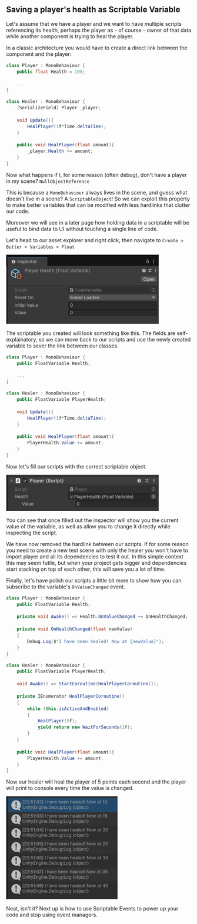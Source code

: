 ## Saving a player's health as Scriptable Variable

Let's assume that we have a player and we want to have multiple scripts referencing its health, perhaps the player as - of course - owner of that data while another component is trying to heal the player.

In a classic architecture you would have to create a direct link between the component and the player:

```csharp
class Player : MonoBehaviour {
    public float Health = 100;

    ...
}
```

```csharp
class Healer : MonoBehaviour {
    [SerializeField] Player _player;

    void Update(){
        HealPlayer(1f*Time.deltaTime);
    }

    public void HealPlayer(float amount){
        _player.Health += amount;
    }
}
```

Now what happens if I, for some reason (often debug), don't have a player in my scene? `NullObjectReference`

This is because a `MonoBehaviour` always lives in the scene, and guess what doesn't live in a scene? A `ScriptableObject`! So we can exploit this property to make better variables that can be modified with less hardlinks that clutter our code. 

Moreover we will see in a later page how holding data in a scriptable will be useful to bind data to UI without touching a single line of code.

Let's head to our asset explorer and right click, then navigate to `Create > Butter > Variables > Float`

![](/Docs/Assets/Float_Variable.png)

The scriptable you created will look something like this. The fields are self-explainatory, so we can move back to our scripts and use the newly created variable to sever the link between our classes.

```csharp
class Player : MonoBehaviour {
    public FloatVariable Health;

    ...
}
```

```csharp
class Healer : MonoBehaviour {
    public FloatVariable PlayerHealth;

    void Update(){
        HealPlayer(1f*Time.deltaTime);
    }

    public void HealPlayer(float amount){
        PlayerHealth.Value += amount;
    }
}
```

Now let's fill our scripts with the correct scriptable object.

![](/Docs/Assets/Float_Variable_Assignment.png)

You can see that once filled out the inspector will show you the current value of the variable, as well as allow you to change it directly while inspecting the script.

We have now removed the hardlink between our scripts. If for some reason you need to create a new test scene with only the healer you won't have to import player and all its dependencies to test it out. In this simple context this may seem futile, but when your project gets bigger and dependencies start stacking on top of each other, this will save you a lot of time.

Finally, let's have polish our scripts a little bit more to show how you can subscribe to the variable's `OnValueChanged` event.

```csharp
class Player : MonoBehaviour {
    public FloatVariable Health;

    private void Awake() => Health.OnValueChanged += OnHealthChanged;

    private void OnHealthChanged(float newValue)
    {
        Debug.Log($"I have been healed! Now at {newValue}");
    }
}

```

```csharp
class Healer : MonoBehaviour {
    public FloatVariable PlayerHealth;

    void Awake() => StartCoroutine(HealPlayerCoroutine());

    private IEnumerator HealPlayerCoroutine()
    {
        while (this.isActiveAndEnabled)
        {
            HealPlayer(5f);
            yield return new WaitForSeconds(1f);
        }
    }

    public void HealPlayer(float amount){
        PlayerHealth.Value += amount;
    }
}
```

Now our healer will heal the player of 5 points each second and the player will print to console every time the value is changed.

![](/Docs/Assets/Float_Variable_Print.png)

Neat, isn't it? Next up is how to use Scriptable Events to power up your code and stop using event managers.